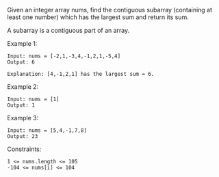 Given an integer array nums, find the contiguous subarray (containing at least one number) which has the largest sum and return its sum.

A subarray is a contiguous part of an array.

 

Example 1:
```
Input: nums = [-2,1,-3,4,-1,2,1,-5,4]
Output: 6

Explanation: [4,-1,2,1] has the largest sum = 6.
```

Example 2:
```
Input: nums = [1]
Output: 1
```

Example 3:
```
Input: nums = [5,4,-1,7,8]
Output: 23
``` 

Constraints:
```
1 <= nums.length <= 105
-104 <= nums[i] <= 104
```